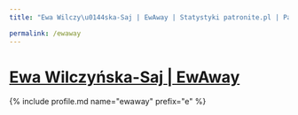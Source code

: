 ```yaml
---
title: "Ewa Wilczy\u0144ska-Saj | EwAway | Statystyki patronite.pl | Patromierz"

permalink: /ewaway
---
```


# [Ewa Wilczyńska-Saj | EwAway](https://patronite.pl/ewaway)

{% include profile.md name="ewaway" prefix="e" %}
